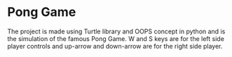 # Pong Game
The project is made using Turtle library and OOPS concept in python and is the simulation of the famous Pong Game.
W and S keys are for the left side player controls and up-arrow and down-arrow are for the right side player.
